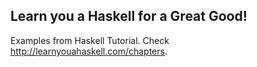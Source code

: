 ## Learn you a Haskell for a Great Good!
Examples from Haskell Tutorial.
Check http://learnyouahaskell.com/chapters.
